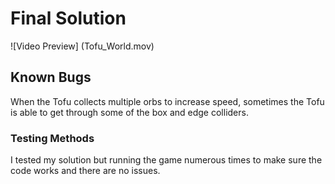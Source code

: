 # Final Solution
![Video Preview] (Tofu_World.mov)

## Known Bugs
When the Tofu collects multiple orbs to increase speed, sometimes the Tofu is able to get through some of the box and edge colliders.

### Testing Methods 
I tested my solution but running the game numerous times to make sure the code works and there are no issues.


